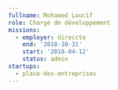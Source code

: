 ```yaml
---
fullname: Mohamed Loucif
role: Chargé de développement
missions:
  - employer: direccte
    end: '2018-10-31'
    start: '2018-04-12'
    status: admin
startups:
  - place-des-entreprises
---
```


